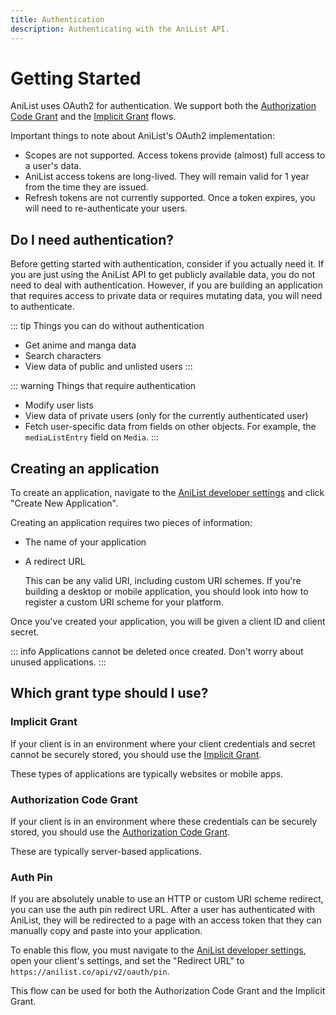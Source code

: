 ```yaml
---
title: Authentication
description: Authenticating with the AniList API.
---
```


# Getting Started

AniList uses OAuth2 for authentication. We support both the [Authorization Code Grant](authorization-code) and the [Implicit Grant](implicit) flows.

Important things to note about AniList's OAuth2 implementation:

* Scopes are not supported. Access tokens provide (almost) full access to a user's data.
* AniList access tokens are long-lived. They will remain valid for 1 year from the time they are issued.
* Refresh tokens are not currently supported. Once a token expires, you will need to re-authenticate your users.

## Do I need authentication?

Before getting started with authentication, consider if you actually need it. If you are just using the AniList API to get publicly available data, you do not need to deal with authentication.
However, if you are building an application that requires access to private data or requires mutating data, you will need to authenticate.

::: tip Things you can do without authentication

* Get anime and manga data
* Search characters
* View data of public and unlisted users
:::

::: warning Things that require authentication

* Modify user lists
* View data of private users (only for the currently authenticated user)
* Fetch user-specific data from fields on other objects. For example, the `mediaListEntry` field on `Media`.
:::

## Creating an application

To create an application, navigate to the [AniList developer settings](https://anilist.co/settings/developer) and click "Create New Application".

Creating an application requires two pieces of information:

* The name of your application
* A redirect URL

	This can be any valid URI, including custom URI schemes. If you're building a desktop or mobile application, you should look into how to register a custom URI scheme for your platform.

Once you've created your application, you will be given a client ID and client secret.

::: info
Applications cannot be deleted once created. Don't worry about unused applications.
:::

## Which grant type should I use?

### Implicit Grant

If your client is in an environment where your client credentials and secret cannot be securely stored, you should use the [Implicit Grant](implicit).

These types of applications are typically websites or mobile apps.

### Authorization Code Grant

If your client is in an environment where these credentials can be securely stored, you should use the [Authorization Code Grant](authorization-code).

These are typically server-based applications.

### Auth Pin

If you are absolutely unable to use an HTTP or custom URI scheme redirect, you can use the auth pin redirect URL.
After a user has authenticated with AniList, they will be redirected to a page with an access token that they can manually copy and paste into your application.

To enable this flow, you must navigate to the [AniList developer settings](https://anilist.co/settings/developer), open your client's settings, and set the "Redirect URL" to `https://anilist.co/api/v2/oauth/pin`.

This flow can be used for both the Authorization Code Grant and the Implicit Grant.